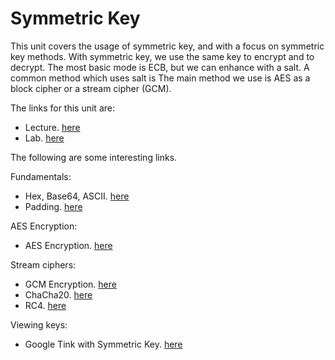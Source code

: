 # Symmetric Key
This unit covers the usage of symmetric key, and with a focus on symmetric key methods. With symmetric key, we use the same key to encrypt and to decrypt. 
The most basic mode is ECB, but we can enhance with a salt. A common method which uses salt is 
The main method we use is AES as a block cipher or a stream cipher (GCM). 

The links for this unit are:

* Lecture. [here](https://github.com/billbuchanan/cryptomasterclass/blob/main/01_symmetric/lectures/lecture_secret.ppt)
* Lab. [here](https://github.com/billbuchanan/cryptomasterclass/tree/main/01_symmetric/labs)

The following are some interesting links.

Fundamentals:
* Hex, Base64, ASCII. [here](https://asecuritysite.com/coding/ascii)
* Padding. [here](https://asecuritysite.com/encryption/padding)

AES Encryption:
* AES Encryption. [here](https://asecuritysite.com/encryption/aes_modes)


Stream ciphers:
* GCM Encryption. [here](https://asecuritysite.com/encryption/aes_gcm)
* ChaCha20. [here](https://asecuritysite.com/encryption/salsa20)
* RC4. [here](https://asecuritysite.com/encryption/rc4_key)

Viewing keys:
* Google Tink with Symmetric Key. [here](https://asecuritysite.com/encryption/tink01)
